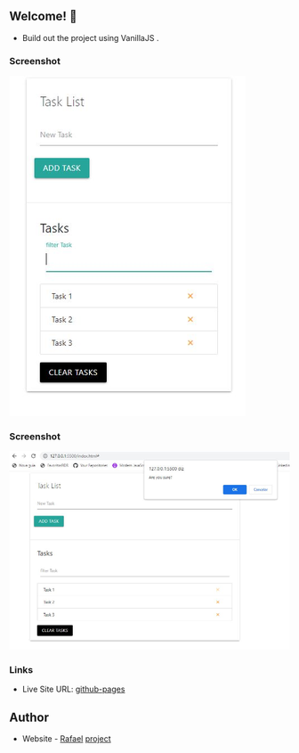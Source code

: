 ## Welcome! 👋

- Build out the project using VanillaJS .

### Screenshot

![](./img/screenshot1.JPG)

### Screenshot

![](./img/screenshot2.JPG)


### Links

- Live Site URL: [github-pages](https://rottini.github.io/task-list/)

## Author

- Website - [Rafael](https://github.com/rottini)
[project](https://github.com/rottini/task-list)